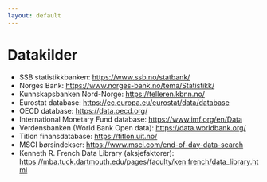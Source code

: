 ```yaml
---
layout: default
---
```


# Datakilder
- SSB statistikkbanken: https://www.ssb.no/statbank/
- Norges Bank: https://www.norges-bank.no/tema/Statistikk/
- Kunnskapsbanken Nord-Norge: https://telleren.kbnn.no/
- Eurostat database: https://ec.europa.eu/eurostat/data/database
- OECD database: https://data.oecd.org/
- International Monetary Fund database: https://www.imf.org/en/Data
- Verdensbanken (World Bank Open data): https://data.worldbank.org/
- Titlon finansdatabase: https://titlon.uit.no/
- MSCI børsindekser: https://www.msci.com/end-of-day-data-search 
- Kenneth R. French Data Library (aksjefaktorer): https://mba.tuck.dartmouth.edu/pages/faculty/ken.french/data_library.html

